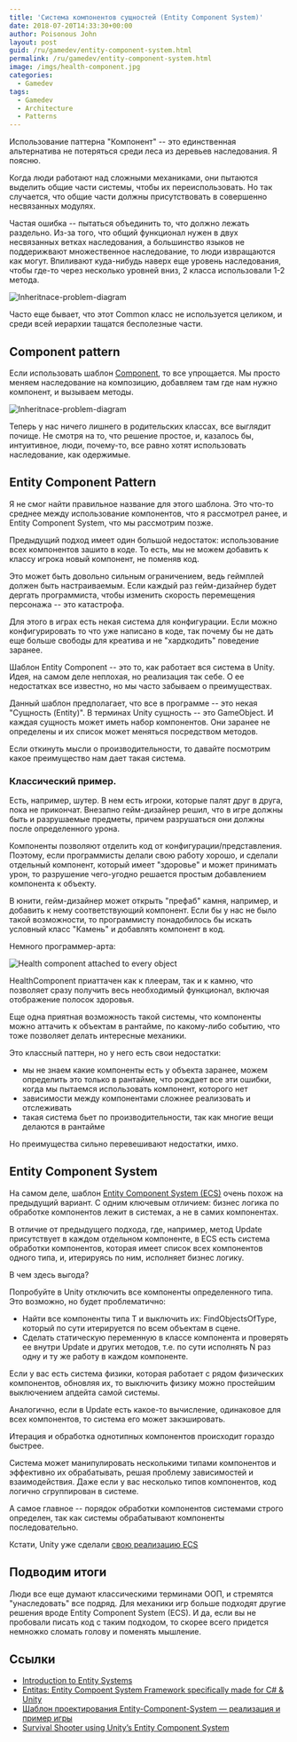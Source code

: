 ```yaml
---
title: 'Система компонентов cущностей (Entity Component System)'
date: 2018-07-20T14:33:30+00:00
author: Poisonous John
layout: post
guid: /ru/gamedev/entity-component-system.html
permalink: /ru/gamedev/entity-component-system.html
image: /imgs/health-component.jpg
categories:
  - Gamedev
tags:
  - Gamedev
  - Architecture
  - Patterns
---
```


Использование паттерна "Компонент" -- это единственная альтернатива не потеряться среди леса из деревьев наследования. Я поясню.

Когда люди работают над сложными механиками, они пытаются выделить общие части системы, чтобы их переиспользовать. Но так случается, что общие части должны присутствовать в совершенно несвязанных модулях.

Частая ошибка -- пытаться объединить то, что должно лежать раздельно. Из-за того, что общий функционал нужен в двух несвязанных ветках наследования, а большинство языков не поддерижвают множественное наследование, то люди извращаются как могут. Впиливают куда-нибудь наверх еще уровень наследования, чтобы где-то через несколько уровней вниз, 2 класса использовали 1-2 метода.

![Inheritnace-problem-diagram](/imgs/inheritance-problem.png)

Часто еще бывает, что этот Common класс не используется целиком, и среди всей иерархии тащатся бесполезные части.

## Component pattern

Если использовать шаблон [Component](http://gameprogrammingpatterns.com/component.html), то все упрощается. Мы просто меняем наследование на композицию, добавляем там где нам нужно компонент, и вызываем методы.

![Inheritnace-problem-diagram](/imgs/inheritance-problem2.png)

Теперь у нас ничего лишнего в родительских классах, все выглядит почище. Не смотря на то, что решение простое, и, казалось бы, интуитивное, люди, почему-то, все равно хотят использовать наследование, как одержимые.

## Entity Component Pattern

Я не смог найти правильное название для этого шаблона. Это что-то среднее между использование компонентов, что я рассмотрел ранее, и Entity Component System, что мы рассмотрим позже.

Предыдущий подход имеет один большой недостаток: использование всех компонентов зашито в коде. То есть, мы не можем добавить к классу игрока новый компонент, не поменяв код.

Это может быть довольно сильным ограничением, ведь геймплей должен быть настраиваемым. Если каждый раз гейм-дизайнер будет дергать программиста, чтобы изменить скорость перемещения персонажа -- это катастрофа.

Для этого в играх есть некая система для конфигурации. Если можно конфигурировать то что уже написано в коде, так почему бы не дать еще больше свободы для креатива и не "хардкодить" поведение заранее.

Шаблон Entity Component -- это то, как работает вся система в Unity. Идея, на самом деле неплохая, но реализация так себе. О ее недостатках все известно, но мы часто забываем о преимуществах.

Данный шаблон предполагает, что все в программе -- это некая "Сущность (Entity)". В терминах Unity сущность -- это GameObject. И каждая сущность может иметь набор компонентов. Они заранее не определены и их список может меняться посредством методов.

Если откинуть мысли о производительности, то давайте посмотрим какое преимущество нам дает такая система.

### Классический пример.

Есть, например, шутер. В нем есть игроки, которые палят друг в друга, пока не прикончат. Внезапно гейм-дизайнер решил, что в игре должны быть и разрушаемые предметы, причем разрушаться они должны после определенного урона.

Компоненты позволяют отделить код от конфигурации/представления. Поэтому, если программисты делали свою работу хорошо, и сделали отдельный компонент, который имеет "здоровье" и может принимать урон, то разрушение чего-угодно решается простым добавлением компонента к объекту.

В юнити, гейм-дизайнер может открыть "префаб" камня, например, и добавить к нему соответствующий компонент. Если бы у нас не было такой возможности, то программисту понадобилось бы искать условный класс "Камень" и добавлять компонент в код.

Немного программер-арта:

![Health component attached to every object](/imgs/health-component.jpg)

HealthComponent приаттачен как к плеерам, так и к камню, что позволяет сразу получить весь необходимый функционал, включая отображение полосок здоровья.

Еще одна приятная возможность такой системы, что компоненты можно аттачить к объектам в рантайме, по какому-либо событию, что тоже позволяет делать интересные механики.

Это классный паттерн, но у него есть свои недостатки:

- мы не знаем какие компоненты есть у объекта заранее, можем определить это только в рантайме, что рождает все эти ошибки, когда мы пытаемся использовать компонент, которого нет
- зависимости между компонентами сложнее реализовать и отслеживать
- такая система бьет по производительности, так как многие вещи делаются в рантайме

Но преимущества сильно перевешивают недостатки, имхо.

## Entity Component System

На самом деле, шаблон [Entity Component System (ECS)](https://github.com/junkdog/artemis-odb/wiki/Introduction-to-Entity-Systems) очень похож на предыдущий вариант. С одним ключевым отличием: бизнес логика по обработке компонентов лежит в системах, а не в самих компонентах.

В отличие от предыдущего подхода, где, например, метод Update присутствует в каждом отдельном компоненте, в ECS есть система обработки компонентов, которая имеет список всех компонентов одного типа, и, итерируясь по ним, исполняет бизнес логику.

В чем здесь выгода?

Попробуйте в Unity отключить все компоненты определенного типа. Это возможно, но будет проблематично:

- Найти все компоненты типа T и выключить их: FindObjectsOfType<T>, который по сути итерируется по всем объектам в сцене.
- Сделать статическую переменную в классе компонента и проверять ее внутри Update и других методов, т.е. по сути исполнять N раз одну и ту же работу в каждом компоненте.

Если у вас есть система физики, которая работает с рядом физических компонентов, обновляя их, то выключить физику можно простейшим выключением апдейта самой системы.

Аналогично, если в Update есть какое-то вычисление, одинаковое для всех компонентов, то система его может закэшировать.

Итерация и обработка однотипных компонентов происходит гораздо быстрее.

Система может манипулировать несколькими типами компонентов и эффективно их обрабатывать, решая проблему зависимостей и взаимодействия. Даже если у вас несколько типов компонентов, код логично сгруппирован в системе.

А самое главное -- порядок обработки компонентов системами строго определен, так как системы обрабатывают компоненты последовательно.

Кстати, Unity уже сделали [свою реализацию ECS](https://github.com/Unity-Technologies/EntityComponentSystemSamples)

## Подводим итоги

Люди все еще думают классическими терминами ООП, и стремятся "унаследовать" все подряд. Для механики игр больше подходят другие решения вроде Entity Component System (ECS). И да, если вы не пробовали писать код с таким подходом, то скорее всего придется немножко сломать голову и поменять мышление.

## Ссылки

- [Introduction to Entity Systems](https://github.com/junkdog/artemis-odb/wiki/Introduction-to-Entity-Systems)
- [Entitas: Entity Compoent System Framework specifically made for C# & Unity](https://github.com/sschmid/Entitas-CSharp)
- [Шаблон проектирования Entity-Component-System — реализация и пример игры](https://habr.com/post/343778/)
- [Survival Shooter using Unity’s Entity Component System](http://www.davidpol.com/2018/03/28/survival-shooter-ecs/)